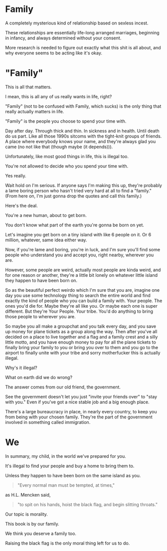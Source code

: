 Family
======
A completely mysterious kind of relationship based on sexless incest.

These relationships are essentially life-long arranged marriages,
beginning in infancy, and always determined without your consent.

More research is needed to figure out exactly what this shit is
all about, and why everyone seems to be acting like it's okay.


"Family"
========
This is all that matters.

I mean, this is all any of us really wants in life, right? 

"Family" (not to be confused with Family, which sucks) is the only thing that really actually matters in life.

"Family" is the people you choose to spend your time with.

Day after day. Through thick and thin. In sickness and in health.
Until death do us part. Like all those 1990s sitcoms with the
tight-knit groups of friends. A place where everybody knows your name,
and they're always glad you came (no not like that (though maybe (it depends))).

Unfortunately, like most good things in life, this is illegal too.

You're not allowed to decide who you spend your time with.

Yes really.

Wait hold on I'm serious. If anyone says I'm making this up,
they're probably a lame boring person who hasn't tried very
hard at all to find a "family." (From here on, I'm just gonna
drop the quotes and call this family.)

Here's the deal.

You're a new human, about to get born.

You don't know what part of the earth you're gonna be born on yet.

Let's imagine you get born on a tiny island with like 6 people on it.
Or 6 million, whatever, same idea either way.

Now, if you're lame and boring, you're in luck, and I'm sure you'll
find some people who understand you and accept you, right nearby,
wherever you are.

However, some people are weird, actually most people are kinda weird,
and for one reason or another, they're a little bit lonely on whatever
little island they happen to have been born on.

So as the beautiful perfect weirdo which I'm sure that you are,
imagine one day you use some technology thing to search the entire
world and find exactly the kind of people who you can build a family
with. Your people. The ones you'd die for. Maybe they're all like you.
Or maybe each one is super different. But they're Your People.
Your tribe. You'd do anything to bring those people to wherever you
are.

So maybe you all make a groupchat and you talk every day, and you save
up money for plane tickets as a group along the way. Then after you've
all decided on a place to live together and a flag and a family crest
and a silly little motto, and you have enough money to pay for all the
plane tickets to finally bring your family to you or bring you over to
them and you go to the airport to finally unite with your tribe and
sorry motherfucker this is actually illegal.

Why's it illegal?

What on earth did we do wrong?

The answer comes from our old friend, the government.

See the government doesn't let you just "invite your friends over"
to "stay with you." Even if you've got a nice stable job and a big
enough place.

There's a large bureaucracy in place, in nearly every country,
to keep you from being with your chosen family. They're the
part of the government involved in something called immigration.


We
==
In summary, my child, in the world we've prepared for you.

It's illegal to find your people and buy a home to bring them to.

Unless they happen to have been born on the same island as you.

> "Every normal man must be tempted, at times,"

as H.L. Mencken said,

> "to spit on his hands, hoist the black flag, and begin slitting
throats."

Our topic is morality.

This book is by our family.

We think you deserve a family too.

Raising the black flag is the only moral thing left for us to do.
